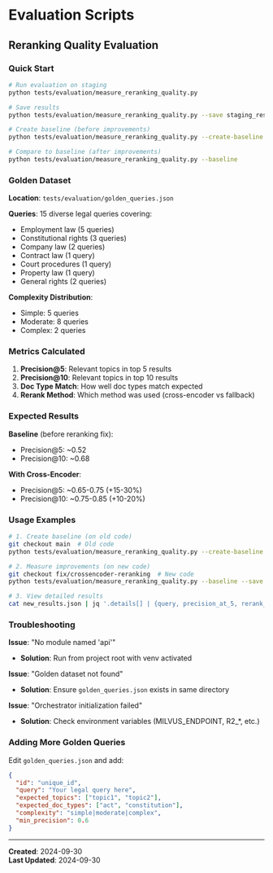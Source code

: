 # Evaluation Scripts

## Reranking Quality Evaluation

### Quick Start

```bash
# Run evaluation on staging
python tests/evaluation/measure_reranking_quality.py

# Save results
python tests/evaluation/measure_reranking_quality.py --save staging_results.json

# Create baseline (before improvements)
python tests/evaluation/measure_reranking_quality.py --create-baseline

# Compare to baseline (after improvements)
python tests/evaluation/measure_reranking_quality.py --baseline
```

### Golden Dataset

**Location**: `tests/evaluation/golden_queries.json`

**Queries**: 15 diverse legal queries covering:
- Employment law (5 queries)
- Constitutional rights (3 queries)
- Company law (2 queries)
- Contract law (1 query)
- Court procedures (1 query)
- Property law (1 query)
- General rights (2 queries)

**Complexity Distribution**:
- Simple: 5 queries
- Moderate: 8 queries
- Complex: 2 queries

### Metrics Calculated

1. **Precision@5**: Relevant topics in top 5 results
2. **Precision@10**: Relevant topics in top 10 results
3. **Doc Type Match**: How well doc types match expected
4. **Rerank Method**: Which method was used (cross-encoder vs fallback)

### Expected Results

**Baseline** (before reranking fix):
- Precision@5: ~0.52
- Precision@10: ~0.68

**With Cross-Encoder**:
- Precision@5: ~0.65-0.75 (+15-30%)
- Precision@10: ~0.75-0.85 (+10-20%)

### Usage Examples

```bash
# 1. Create baseline (on old code)
git checkout main  # Old code
python tests/evaluation/measure_reranking_quality.py --create-baseline

# 2. Measure improvements (on new code)
git checkout fix/crossencoder-reranking  # New code
python tests/evaluation/measure_reranking_quality.py --baseline --save new_results.json

# 3. View detailed results
cat new_results.json | jq '.details[] | {query, precision_at_5, rerank_method}'
```

### Troubleshooting

**Issue**: "No module named 'api'"
- **Solution**: Run from project root with venv activated

**Issue**: "Golden dataset not found"
- **Solution**: Ensure `golden_queries.json` exists in same directory

**Issue**: "Orchestrator initialization failed"
- **Solution**: Check environment variables (MILVUS_ENDPOINT, R2_*, etc.)

### Adding More Golden Queries

Edit `golden_queries.json` and add:

```json
{
  "id": "unique_id",
  "query": "Your legal query here",
  "expected_topics": ["topic1", "topic2"],
  "expected_doc_types": ["act", "constitution"],
  "complexity": "simple|moderate|complex",
  "min_precision": 0.6
}
```

---

**Created**: 2024-09-30  
**Last Updated**: 2024-09-30
